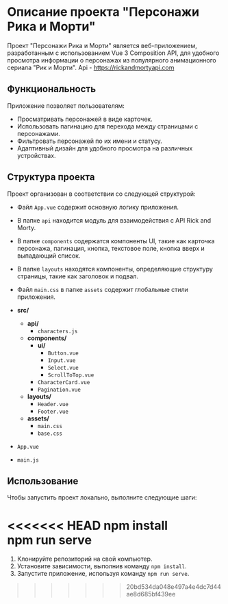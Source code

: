 # Описание проекта "Персонажи Рика и Морти"

Проект "Персонажи Рика и Морти" является веб-приложением, разработанным с использованием Vue 3 Composition API, для удобного просмотра информации о персонажах из популярного анимационного сериала "Рик и Морти". Api - https://rickandmortyapi.com

## Функциональность

Приложение позволяет пользователям:

- Просматривать персонажей в виде карточек.
- Использовать пагинацию для перехода между страницами с персонажами.
- Фильтровать персонажей по их имени и статусу.
- Адаптивный дизайн для удобного просмотра на различных устройствах.

## Структура проекта

Проект организован в соответствии со следующей структурой:

- Файл `App.vue` содержит основную логику приложения.
- В папке `api` находится модуль для взаимодействия с API Rick and Morty.
- В папке `components` содержатся компоненты UI, такие как карточка персонажа, пагинация, кнопка, текстовое поле, кнопка вверх и выпадающий список.
- В папке `layouts` находятся компоненты, определяющие структуру страницы, такие как заголовок и подвал.
- Файл `main.css` в папке `assets` содержит глобальные стили приложения.


- **src/**
  - **api/**
    - `characters.js`
  - **components/**
    - **ui/**
      - `Button.vue`
      - `Input.vue`
      - `Select.vue`
      - `ScrollToTop.vue`
    - `CharacterCard.vue`
    - `Pagination.vue`
  - **layouts/**
    - `Header.vue`
    - `Footer.vue`
  - **assets/**
    - `main.css`
    - `base.css`
- `App.vue`
- `main.js`


## Использование

Чтобы запустить проект локально, выполните следующие шаги:

<<<<<<< HEAD
npm install  
npm run serve
=======
1. Клонируйте репозиторий на свой компьютер.
2. Установите зависимости, выполнив команду `npm install`.
3. Запустите приложение, используя команду `npm run serve`.
>>>>>>> 20bd534da048e497a4e4dc7d44ae8d685bf439ee
